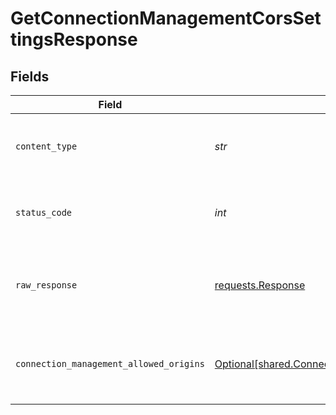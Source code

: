 # GetConnectionManagementCorsSettingsResponse


## Fields

| Field                                                                                                            | Type                                                                                                             | Required                                                                                                         | Description                                                                                                      | Example                                                                                                          |
| ---------------------------------------------------------------------------------------------------------------- | ---------------------------------------------------------------------------------------------------------------- | ---------------------------------------------------------------------------------------------------------------- | ---------------------------------------------------------------------------------------------------------------- | ---------------------------------------------------------------------------------------------------------------- |
| `content_type`                                                                                                   | *str*                                                                                                            | :heavy_check_mark:                                                                                               | HTTP response content type for this operation                                                                    |                                                                                                                  |
| `status_code`                                                                                                    | *int*                                                                                                            | :heavy_check_mark:                                                                                               | HTTP response status code for this operation                                                                     |                                                                                                                  |
| `raw_response`                                                                                                   | [requests.Response](https://requests.readthedocs.io/en/latest/api/#requests.Response)                            | :heavy_check_mark:                                                                                               | Raw HTTP response; suitable for custom response parsing                                                          |                                                                                                                  |
| `connection_management_allowed_origins`                                                                          | [Optional[shared.ConnectionManagementAllowedOrigins]](../../models/shared/connectionmanagementallowedorigins.md) | :heavy_minus_sign:                                                                                               | Success                                                                                                          | {<br/>"allowedOrigins": [<br/>"https://www.bank-of-dave.com"<br/>]<br/>}                                         |